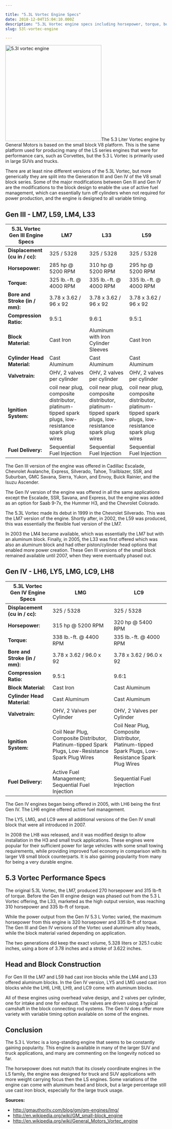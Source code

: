 ```yaml
---

title: "5.3L Vortec Engine Specs"
date: 2018-12-04T15:04:10.000Z
description: "5.3L Vortec engine specs including horsepower, torque, bore and stroke. Learn more about the LM7, LH8, LH9, and LC9 plus many others in your truck or SUV."
slug: 53l-vortec-engine

---
```


<img class="alignright size-medium wp-image-411" src="https://www.hcdmag.com/wp-content/uploads/53l_vortec_engine-300x300.jpg" alt="5.3l vortec engine" width="300" height="300" />The 5.3 Liter Vortec engine by General Motors is based on the small block V8 platform. This is the same platform used for producing many of the LS series engines that were for performance cars, such as Corvettes, but the 5.3 L Vortec is primarily used in large SUVs and trucks.

There are at least nine different versions of the 5.3L Vortec, but more generically they are split into the Generation III and Gen IV of the V8 small block series. Some of the major modifications between Gen III and Gen IV are the modifications to the block design to enable the use of active fuel management, which can essentially turn off cylinders when not required for power production, and the engine is designed to all variable timing.

<h2>Gen III - LM7, L59, LM4, L33</h2>
<table class="specsleft">
<thead>
<tr>
<th>5.3L Vortec Gen III Engine Specs</th>
<th>LM7</th>
<th>L33</th>
<th>L59</th>
</tr>
</thead>
<tbody>
<tr>
<td><strong>Displacement (cu in / cc):</strong></td>
<td>325 / 5328</td>
<td>325 / 5328</td>
<td>325 / 5328</td>
</tr>
<tr>
<td><strong>Horsepower:</strong></td>
<td>285 hp @ 5200 RPM</td>
<td>310 hp @ 5200 RPM</td>
<td>295 hp @ 5200 RPM</td>
</tr>
<tr>
<td><strong>Torque:</strong></td>
<td>325 lb.-ft. @ 4000 RPM</td>
<td>335 lb.-ft. @ 4000 RPM</td>
<td>335 lb.-ft. @ 4000 RPM</td>
</tr>
<tr>
<td><strong>Bore and Stroke (in / mm):</strong></td>
<td>3.78 x 3.62 / 96 x 92</td>
<td>3.78 x 3.62 / 96 x 92</td>
<td>3.78 x 3.62 / 96 x 92</td>
</tr>
<tr>
<td><strong>Compression Ratio:</strong></td>
<td>9.5:1</td>
<td>9.6:1</td>
<td>9.5:1</td>
</tr>
<tr>
<td><strong>Block Material:</strong></td>
<td>Cast Iron</td>
<td>Aluminum with Iron Cylinder Sleeves</td>
<td>Cast Iron</td>
</tr>
<tr>
<td><strong>Cylinder Head Material:</strong></td>
<td>Cast Aluminum</td>
<td>Cast Aluminum</td>
<td>Cast Aluminum</td>
</tr>
<tr>
<td><strong>Valvetrain:</strong></td>
<td>OHV, 2 valves per cylinder</td>
<td>OHV, 2 valves per cylinder</td>
<td>OHV, 2 valves per cylinder</td>
</tr>
<tr>
<td><strong>Ignition System:</strong></td>
<td>coil near plug, composite distributor, platinum-tipped spark plugs, low-resistance spark plug wires</td>
<td>coil near plug, composite distributor, platinum-tipped spark plugs, low-resistance spark plug wires</td>
<td>coil near plug, composite distributor, platinum-tipped spark plugs, low-resistance spark plug wires</td>
</tr>
<tr>
<td><strong>Fuel Delivery:</strong></td>
<td>Sequential Fuel Injection</td>
<td>Sequential Fuel Injection</td>
<td>Sequential Fuel Injection</td>
</tr>
</tbody>
</table>
The Gen III version of the engine was offered in Cadillac Escalade, Chevrolet Avalanche, Express, Silverado, Tahoe, Trailblazer, SSR, and Suburban, GMC Savana, Sierra, Yukon, and Envoy, Buick Rainier, and the Isuzu Ascender.

The Gen IV version of the engine was offered in all the same applications except the Escalade, SSR, Savana, and Express, but the engine was added as an option for Saab 9-7x, the Hummer H3, and the Chevrolet Colorado.

The 5.3L Vortec made its debut in 1999 in the Chevrolet Silverado. This was the LM7 version of the engine. Shortly after, in 2002, the L59 was produced, this was essentially the flexible fuel version of the LM7.

In 2003 the LM4 became available, which was essentially the LM7 but with an aluminum block. Finally, in 2005, the L33 was first offered which was also an aluminum block and had other piston/cylinder head options that enabled more power creation. These Gen III versions of the small block remained available until 2007, when they were eventually phased out.
<h2>Gen IV - LH6, LY5, LMG, LC9, LH8</h2>
<table class="specsleft">
<thead>
<tr>
<th>5.3L Vortec Gen IV Engine Specs</th>
<th>LMG</th>
<th>LC9</th>
</tr>
</thead>
<tbody>
<tr>
<td><strong>Displacement (cu in / cc):</strong></td>
<td>325 / 5328</td>
<td>325 / 5328</td>
</tr>
<tr>
<td><strong>Horsepower:</strong></td>
<td>315 hp @ 5200 RPM</td>
<td>320 hp @ 5400 RPM</td>
</tr>
<tr>
<td><strong>Torque:</strong></td>
<td>338 lb.-ft. @ 4400 RPM</td>
<td>335 lb.-ft. @ 4000 RPM</td>
</tr>
<tr>
<td><strong>Bore and Stroke (in / mm):</strong></td>
<td>3.78 x 3.62 / 96.0 x 92</td>
<td>3.78 x 3.62 / 96.0 x 92</td>
</tr>
<tr>
<td><strong>Compression Ratio:</strong></td>
<td>9.5:1</td>
<td>9.6:1</td>
</tr>
<tr>
<td><strong>Block Material:</strong></td>
<td>Cast Iron</td>
<td>Cast Aluminum</td>
</tr>
<tr>
<td><strong>Cylinder Head Material:</strong></td>
<td>Cast Aluminum</td>
<td>Cast Aluminum</td>
</tr>
<tr>
<td><strong>Valvetrain:</strong></td>
<td>OHV, 2 Valves per Cylinder</td>
<td>OHV, 2 Valves per Cylinder</td>
</tr>
<tr>
<td><strong>Ignition System:</strong></td>
<td>Coil Near Plug, Composite Distributor, Platinum-tipped Spark Plugs, Low-Resistance Spark Plug Wires</td>
<td>Coil Near Plug, Composite Distributor, Platinum-tipped Spark Plugs, Low-Resistance Spark Plug Wires</td>
</tr>
<tr>
<td><strong>Fuel Delivery:</strong></td>
<td>Active Fuel Management; Sequential Fuel Injection</td>
<td>Sequential Fuel Injection</td>
</tr>
</tbody>
</table>

The Gen IV engines began being offered in 2005, with LH6 being the first Gen IV. The LH6 engine offered active fuel management.

The LY5, LMG, and LC9 were all additional versions of the Gen IV small block that were all introduced in 2007.

In 2008 the LH8 was released, and it was modified design to allow installation in the H3 and small truck applications. These engines were popular for their sufficient power for large vehicles with some small towing requirements, while providing improved fuel economy in comparison with its larger V8 small block counterparts. It is also gaining popularity from many for being a very durable engine.
<h2>5.3 Vortec Performance Specs</h2>
The original 5.3L Vortec, the LM7, produced 270 horsepower and 315 lb-ft of torque. Before the Gen III engine design was phased out from the 5.3 L Vortec offering, the L33, marketed as the high output version, was reaching 310 horsepower and 335 lb-ft of torque.

While the power output from the Gen IV 5.3 L Vortec varied, the maximum horsepower from this engine is 320 horsepower and 335 lb-ft of torque. The Gen III and Gen IV versions of the Vortec used aluminum alloy heads, while the block material varied depending on application.

The two generations did keep the exact volume, 5.328 liters or 325.1 cubic inches, using a bore of 3.78 inches and a stroke of 3.622 inches.
<h2>Head and Block Construction</h2>
For Gen III the LM7 and L59 had cast iron blocks while the LM4 and L33 offered aluminum blocks. In the Gen IV version, LY5 and LMG used cast iron blocks while the LH6, LH8, LH9, and LC9 come with aluminum blocks.

All of these engines using overhead valve design, and 2 valves per cylinder, one for intake and one for exhaust. The valves are driven using a typical camshaft in the block connecting rod systems. The Gen IV does offer more variety with variable timing option available on some of the engines.
<h2>Conclusion</h2>
The 5.3 L Vortec is a long-standing engine that seems to be constantly gaining popularity. This engine is available in many of the larger SUV and truck applications, and many are commenting on the longevity noticed so far.

The horsepower does not match that its closely coordinate engines in the LS family, the engine was designed for truck and SUV applications with more weight carrying focus then the LS engines. Some variations of the engine can come with aluminum head and block, but a large percentage still use cast iron block, especially for the large truck usage.


<strong>Sources:</strong>
<ul>
 	<li><a href="http://gmauthority.com/blog/gm/gm-engines/lmg/" target="_blank" rel="noopener">http://gmauthority.com/blog/gm/gm-engines/lmg/</a></li>
 	<li><a href="http://en.wikipedia.org/wiki/GM_small-block_engine" target="_blank" rel="noopener">http://en.wikipedia.org/wiki/GM_small-block_engine</a></li>
 	<li><a href="http://en.wikipedia.org/wiki/General_Motors_Vortec_engine" target="_blank" rel="noopener">http://en.wikipedia.org/wiki/General_Motors_Vortec_engine</a></li>
</ul>
